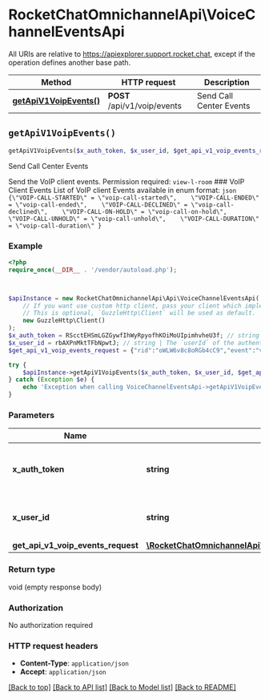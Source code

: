 # RocketChatOmnichannelApi\VoiceChannelEventsApi

All URIs are relative to https://apiexplorer.support.rocket.chat, except if the operation defines another base path.

| Method | HTTP request | Description |
| ------------- | ------------- | ------------- |
| [**getApiV1VoipEvents()**](VoiceChannelEventsApi.md#getApiV1VoipEvents) | **POST** /api/v1/voip/events | Send Call Center Events |


## `getApiV1VoipEvents()`

```php
getApiV1VoipEvents($x_auth_token, $x_user_id, $get_api_v1_voip_events_request)
```

Send Call Center Events

Send the VoIP client events. Permission required: `view-l-room` ### VoIP Client Events List of VoIP client Events available in enum format:   ```json   {\"VOIP-CALL-STARTED\" = \"voip-call-started\",    \"VOIP-CALL-ENDED\" = \"voip-call-ended\",    \"VOIP-CALL-DECLINED\" = \"voip-call-declined\",    \"VOIP-CALL-ON-HOLD\" = \"voip-call-on-hold\",    \"VOIP-CALL-UNHOLD\" = \"voip-call-unhold\",    \"VOIP-CALL-DURATION\" = \"voip-call-duration\" }   ```

### Example

```php
<?php
require_once(__DIR__ . '/vendor/autoload.php');



$apiInstance = new RocketChatOmnichannelApi\Api\VoiceChannelEventsApi(
    // If you want use custom http client, pass your client which implements `GuzzleHttp\ClientInterface`.
    // This is optional, `GuzzleHttp\Client` will be used as default.
    new GuzzleHttp\Client()
);
$x_auth_token = RScctEHSmLGZGywfIhWyRpyofhKOiMoUIpimhvheU3f; // string | The `authToken` of the authenticated user.
$x_user_id = rbAXPnMktTFbNpwtJ; // string | The `userId` of the authenticated user.
$get_api_v1_voip_events_request = {"rid":"oWLW6v8c8oRGb4cC9","event":"voip-call-started"}; // \RocketChatOmnichannelApi\Model\GetApiV1VoipEventsRequest

try {
    $apiInstance->getApiV1VoipEvents($x_auth_token, $x_user_id, $get_api_v1_voip_events_request);
} catch (Exception $e) {
    echo 'Exception when calling VoiceChannelEventsApi->getApiV1VoipEvents: ', $e->getMessage(), PHP_EOL;
}
```

### Parameters

| Name | Type | Description  | Notes |
| ------------- | ------------- | ------------- | ------------- |
| **x_auth_token** | **string**| The &#x60;authToken&#x60; of the authenticated user. | |
| **x_user_id** | **string**| The &#x60;userId&#x60; of the authenticated user. | |
| **get_api_v1_voip_events_request** | [**\RocketChatOmnichannelApi\Model\GetApiV1VoipEventsRequest**](../Model/GetApiV1VoipEventsRequest.md)|  | [optional] |

### Return type

void (empty response body)

### Authorization

No authorization required

### HTTP request headers

- **Content-Type**: `application/json`
- **Accept**: `application/json`

[[Back to top]](#) [[Back to API list]](../../README.md#endpoints)
[[Back to Model list]](../../README.md#models)
[[Back to README]](../../README.md)

